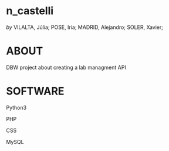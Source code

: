 **n_castelli**
===================================
*by* VILALTA, Júlia; POSE, Iria; MADRID, Alejandro; SOLER, Xavier;

# ABOUT

DBW project about creating a lab managment API

# SOFTWARE

Python3

PHP

CSS

MySQL
